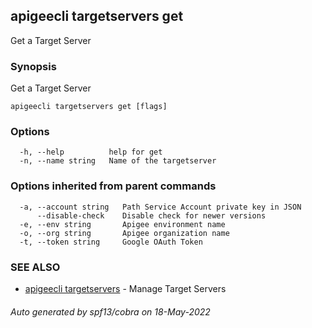 ## apigeecli targetservers get

Get a Target Server

### Synopsis

Get a Target Server

```
apigeecli targetservers get [flags]
```

### Options

```
  -h, --help          help for get
  -n, --name string   Name of the targetserver
```

### Options inherited from parent commands

```
  -a, --account string   Path Service Account private key in JSON
      --disable-check    Disable check for newer versions
  -e, --env string       Apigee environment name
  -o, --org string       Apigee organization name
  -t, --token string     Google OAuth Token
```

### SEE ALSO

* [apigeecli targetservers](apigeecli_targetservers.md)	 - Manage Target Servers

###### Auto generated by spf13/cobra on 18-May-2022
